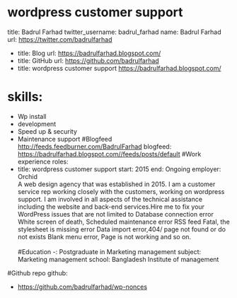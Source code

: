 # wordpress customer support
title: Badrul Farhad
twitter_username: badrul_farhad
name: Badrul Farhad
url: https://twitter.com/badrulfarhad
 - title: Blog
   url: https://badrulfarhad.blogspot.com/
 - title: GitHub
   url: https://github.com/badrulfarhad
 - title: wordpress customer support
 https://badrulfarhad.blogspot.com/
# skills:
 - Wp install
 - development
 - Speed up & security
 - Maintenance support
#Blogfeed
http://feeds.feedburner.com/BadrulFarhad
blogfeed: https://badrulfarhad.blogspot.com//feeds/posts/default
#Work experience
roles:
 - title: wordpress customer support
   start: 2015
   end: Ongoing
   employer: Orchid <br>
A web design agency that was established in 2015. I am a customer service rep working closely with the customers, working on wordpress support. I am involved in all aspects of the technical assistance including the website and back-end services.Hire me to fix  your WordPress issues  that are not limited to
Database connection error White screen of death, Scheduled maintenance error RSS feed Fatal, the stylesheet is missing error Data import error,404/ page not found or do not exists Blank menu error, Page is not working and so on.<br> </br>
#Education 
 -: Postgraduate in Marketing management
   subject: Marketing management
   school: Bangladesh Institute of management

#Github repo
github:
- https://github.com/badrulfarhad/wp-nonces 
 
